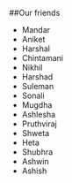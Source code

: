 ##Our friends
* Mandar
* Aniket
* Harshal
* Chintamani
* Nikhil
* Harshad
* Suleman
* Sonali
* Mugdha
* Ashlesha
* Pruthviraj
* Shweta
* Heta
* Shubhra
* Ashwin
* Ashish
